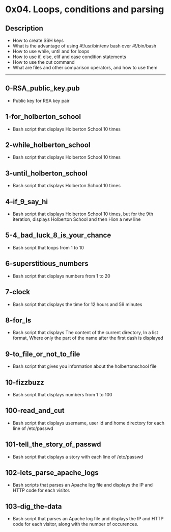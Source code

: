 # 0x04. Loops, conditions and parsing
## Description

  * How to create SSH keys
  * What is the advantage of using #!/usr/bin/env bash over #!/bin/bash
  * How to use while, until and for loops
  * How to use if, else, elif and case condition statements
  * How to use the cut command
  * What are files and other comparison operators, and how to use them

- - - -

## 0-RSA_public_key.pub
  * Public key for RSA key pair

## 1-for_holberton_school
  * Bash script that displays Holberton School 10 times

## 2-while_holberton_school
  * Bash script that displays Holberton School 10 times

## 3-until_holberton_school

* Bash script that displays Holberton School 10 times
## 4-if_9_say_hi

* Bash script that displays Holberton School 10 times, but for the 9th iteration, displays Holberton School and then Hion a new line

## 5-4_bad_luck_8_is_your_chance
  * Bash script that loops from 1 to 10

## 6-superstitious_numbers
  * Bash script that displays numbers from 1 to 20

## 7-clock
  * Bash script that displays the time for 12 hours and 59 minutes

## 8-for_ls
  * Bash script that displays The content of the current directory, In a list format, Where only the part of the name after the first dash is displayed

## 9-to_file_or_not_to_file
  * Bash script that gives you information about the holbertonschool file

## 10-fizzbuzz
  * Bash script that displays numbers from 1 to 100

## 100-read_and_cut
  * Bash script that displays username, user id and home directory for each line of /etc/passwd

## 101-tell_the_story_of_passwd
  * Bash script that displays a story with each line of /etc/passwd

## 102-lets_parse_apache_logs
  * Bash scripts that parses an Apache log file and displays the IP and HTTP code for each visitor.

## 103-dig_the-data
  * Bash script that parses an Apache log file and displays the IP and HTTP code for each visitor, along with the number of occurences.